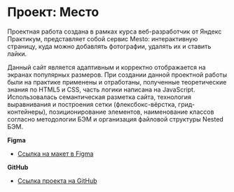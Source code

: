 # Проект: Место

Проектная работа создана в рамках курса веб-разработчик от Яндекс Практикум, представляет собой сервис Mesto: интерактивную страницу, куда можно добавлять фотографии, удалять их и ставить лайки.


Данный сайт является адаптивным и корректно отображается на экранах популярных размеров.
При создании данной проектной работы были на практике применены и отработаны, полученные теоретические знания по HTML5 и CSS, часть логики написана на JavaScript.
Использовалась семантическая разметка сайта, технология выравнивания и построения сетки (флексбокс-вёрстка, грид-контейнеры), позиционирование элементов, наименование классов согласно методологии БЭМ и организация файловой структуры Nested БЭМ.

**Figma**

* [Ссылка на макет в Figma](https://www.figma.com/file/2cn9N9jSkmxD84oJik7xL7/JavaScript.-Sprint-4?node-id=0%3A1)

**GitHub**

* [Ссылка проекта на GitHub]()